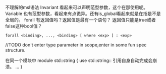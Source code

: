  

不理解的msl语法
Invariant  看起来可以声明范型参数，这个在那使用呢。
Variable   也有范型参数，看起来有点诡异。还有is_global看起来就是在指是不是全局的。
forall 有返回值吗？返回值是最有一个语句？ 返回值只能是true或者false这种bool值？

~~~
forall <binding>, ..., <binding> [ where <exp> ] : <exp>
~~~

//TODO
don't enter type parameter in scope,enter in some fun spec structure.




在同一个模块中
module std::string {
   use std::string:: 引用自身自动完成会崩溃。
   ... 
}




